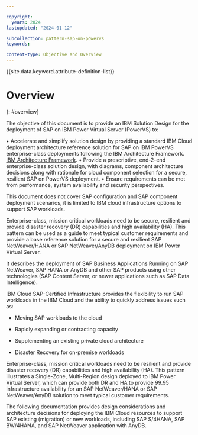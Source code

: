 ```yaml
---

copyright:
  years: 2024
lastupdated: "2024-01-12"

subcollection: pattern-sap-on-powervs
keywords:

content-type: Objective and Overview
---
```

{{site.data.keyword.attribute-definition-list}}


# Overview
{: #overview}

The objective of this document is to provide an IBM Solution Design for the deployment of SAP on IBM Power Virtual Server (PowerVS) to:

•	Accelerate and simplify solution design by providing a standard IBM Cloud deployment architecture reference solution for SAP on IBM PowerVS  enterprise-class deployments following the IBM Architecture Framework. [IBM Architecture Framework](/docs/architecture-framework?topic=architecture-framework-intro).
•	Provide a prescriptive, end-2-end enterprise-class solution design, with diagrams, component architecture decisions along with rationale for cloud component selection for a secure, resilient SAP on PowerVS deployment.
•	Ensure requirements can be met from performance, system availability and security perspectives.

This document does not cover SAP configuration and SAP component deployment scenarios, it is limited to IBM cloud infrastructure options to support SAP workloads.

Enterprise-class, mission critical workloads need to be secure, resilient and provide disaster recovery (DR) capabilities and high availability (HA).  This pattern can be used as a guide to meet typical customer requirements and provide a base reference solution for a secure and resilient SAP NetWeaver/HANA or SAP NetWeaver/AnyDB deployment on IBM Power Virtual Server.

It describes the deployment of SAP Business Applications Running on SAP NetWeaver, SAP HANA or AnyDB and other SAP products using other technologies (SAP Content Server, or newer applications such as SAP Data Intelligence).

IBM Cloud SAP-Certified Infrastructure provides the flexibility to run SAP workloads in the IBM Cloud and the ability to quickly address issues such as:

- Moving SAP workloads to the cloud

- Rapidly expanding or contracting capacity

- Supplementing an existing private cloud architecture

- Disaster Recovery for on-premise workloads

Enterprise-class, mission critical workloads need to be resilient and provide disaster recovery (DR) capabilities and high availability (HA).  This pattern illustrates a Single-Zone, Multi-Region design deployed to IBM Power Virtual Server, which can provide both DR and HA to provide 99.95 infrastructure availability for an SAP NetWeaver/HANA or SAP NetWeaver/AnyDB solution to meet typical customer requirements.

The following documentation provides design considerations and architecture decisions for deploying the IBM Cloud resources to support SAP existing (migration) or new workloads, including SAP S/4HANA, SAP BW/4HANA, and SAP NetWeaver application with AnyDB.
